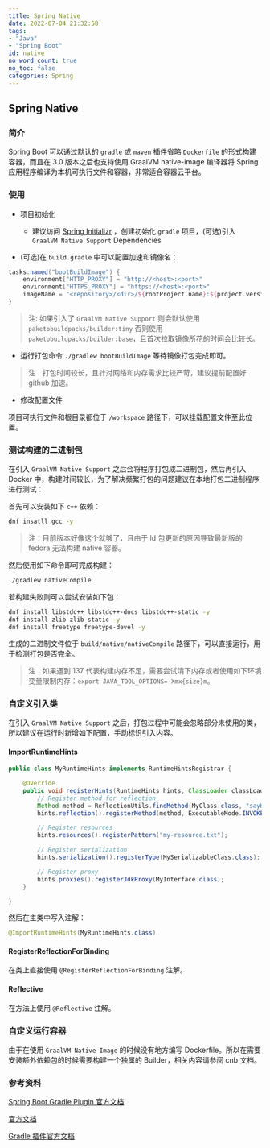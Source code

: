 ```yaml
---
title: Spring Native
date: 2022-07-04 21:32:58
tags:
- "Java"
- "Spring Boot"
id: native
no_word_count: true
no_toc: false
categories: Spring
---
```


## Spring Native

### 简介

Spring Boot 可以通过默认的 `gradle` 或 `maven` 插件省略 `Dockerfile` 的形式构建容器，而且在 3.0 版本之后也支持使用 GraalVM native-image 编译器将 Spring 应用程序编译为本机可执行文件和容器，非常适合容器云平台。

### 使用

- 项目初始化
  - 建议访问 [Spring Initializr](https://start.spring.io/) ，创建初始化 `gradle` 项目，(可选)引入 `GraalVM Native Support` Dependencies

- (可选)在 `build.gradle` 中可以配置加速和镜像名：

```groovy
tasks.named("bootBuildImage") {
    environment["HTTP_PROXY"] = "http://<host>:<port>"
    environment["HTTPS_PROXY"] = "https://<host>:<port>"
    imageName = "<repository>/<dir>/${rootProject.name}:${project.version}"
}
```

> 注: 如果引入了 `GraalVM Native Support` 则会默认使用 `paketobuildpacks/builder:tiny` 否则使用 `paketobuildpacks/builder:base`，且首次拉取镜像所花的时间会比较长。

- 运行打包命令 `./gradlew bootBuildImage` 等待镜像打包完成即可。

> 注：打包时间较长，且针对网络和内存需求比较严苛，建议提前配置好 github 加速。

- 修改配置文件

项目可执行文件和根目录都位于 `/workspace` 路径下，可以挂载配置文件至此位置。

### 测试构建的二进制包

在引入 `GraalVM Native Support` 之后会将程序打包成二进制包，然后再引入 Docker 中，构建时间较长，为了解决频繁打包的问题建议在本地打包二进制程序进行测试：

首先可以安装如下 `c++` 依赖：

```bash
dnf insatll gcc -y
```

> 注：目前版本好像这个就够了，且由于 ld 包更新的原因导致最新版的 fedora 无法构建 native 容器。


然后使用如下命令即可完成构建：

```bash
./gradlew nativeCompile
```

若构建失败则可以尝试安装如下包：

```bash
dnf install libstdc++ libstdc++-docs libstdc++-static -y
dnf install zlib zlib-static -y
dnf install freetype freetype-devel -y
```

生成的二进制文件位于 `build/native/nativeCompile` 路径下，可以直接运行，用于检测打包是否完全。

> 注：如果遇到 137 代表构建内存不足，需要尝试清下内存或者使用如下环境变量限制内存：`export JAVA_TOOL_OPTIONS=-Xmx{size}m`。

### 自定义引入类

在引入 `GraalVM Native Support` 之后，打包过程中可能会忽略部分未使用的类，所以建议在运行时新增如下配置，手动标识引入内容。

#### ImportRuntimeHints

```java
public class MyRuntimeHints implements RuntimeHintsRegistrar {

    @Override
    public void registerHints(RuntimeHints hints, ClassLoader classLoader) {
        // Register method for reflection
        Method method = ReflectionUtils.findMethod(MyClass.class, "sayHello", String.class);
        hints.reflection().registerMethod(method, ExecutableMode.INVOKE);

        // Register resources
        hints.resources().registerPattern("my-resource.txt");

        // Register serialization
        hints.serialization().registerType(MySerializableClass.class);

        // Register proxy
        hints.proxies().registerJdkProxy(MyInterface.class);
    }

}
```

然后在主类中写入注解：

```java
@ImportRuntimeHints(MyRuntimeHints.class)
```

#### RegisterReflectionForBinding

在类上直接使用 `@RegisterReflectionForBinding` 注解。

#### Reflective

在方法上使用 `@Reflective` 注解。

### 自定义运行容器

由于在使用 `GraalVM Native Image` 的时候没有地方编写 Dockerfile。所以在需要安装额外依赖包的时候需要构建一个独属的 Builder，相关内容请参阅 cnb 文档。

### 参考资料

[Spring Boot Gradle Plugin 官方文档](https://docs.spring.io/spring-boot/docs/current/gradle-plugin/reference/htmlsingle/)

[官方文档](https://docs.spring.io/spring-boot/docs/current/reference/html/native-image.html)

[Gradle 插件官方文档](https://graalvm.github.io/native-build-tools/latest/gradle-plugin.html)

